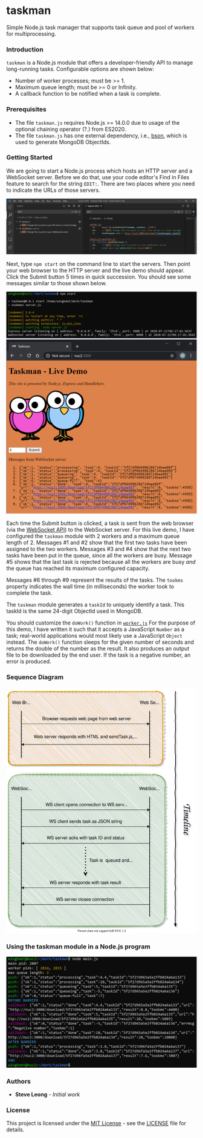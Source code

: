 # taskman
Simple Node.js task manager that supports task queue and pool of workers for multiprocessing.

### Introduction
`taskman` is a Node.js module that offers a developer-friendly API to manage long-running tasks.
Configurable options are shown below:
- Number of worker processes; must be >= 1.
- Maximum queue length; must be >= 0 or Infinity.
- A callback function to be notified when a task is complete.

### Prerequisites
- The file `taskman.js` requires Node.js >= 14.0.0 due to usage of the optional chaining
operator (?.) from ES2020.
- The file `taskman.js` has one external dependency, i.e.,
[bson](https://www.npmjs.com/package/bson), which is used to generate MongoDB ObjectIds.

### Getting Started
We are going to start a Node.js process which hosts an HTTP server and a WebSocket server.
Before we do that, use your code editor's Find in Files feature to search for the string
`EDIT:`. There are two places where you need to indicate the URLs of those servers.

![edit-servers](public/images/edit-servers.png)

Next, type `npm start` on the command line to start the servers. Then point your web
browser to the HTTP server and the live demo should appear. Click the Submit button
5 times in quick succession. You should see some messages similar to those shown below.

![npm-start](public/images/npm-start.png)
![taskman-live-demo](public/images/taskman-live-demo.png)

Each time the Submit button is clicked, a task is sent from the web browser (via the
[WebSocket API](https://developer.mozilla.org/en-US/docs/Web/API/WebSockets_API))
to the WebSocket server. For this live demo, I have configured the `taskman`
module with 2 workers and a maximum queue length of 2. Messages #1 and #2 show that the
first two tasks have been assigned to the two workers. Messages #3 and #4 show that the
next two tasks have been put in the queue, since all the workers are busy. Message #5
shows that the last task is rejected because all the workers are busy *and* the queue
has reached its maximum configured capacity.

Messages #6 through #9 represent the results of the tasks. The `tookms` property
indicates the wall time (in milliseconds) the worker took to complete the task.

The `taskman` module generates a `taskId` to uniquely identify a task. This taskId
is the same 24-digit ObjectId used in MongoDB.

You should customize the `doWork()` function in
[`worker.js`](https://github.com/wingkeet/taskman/blob/master/worker.js)
For the purpose of this demo, I have written it such that it accepts a JavaScript
`Number` as a task; real-world applications would most likely use a JavaScript
`Object` instead. The `doWork()` function sleeps for the given number of seconds
and returns the double of the number as the result. It also produces an output file to
be downloaded by the end user. If the task is a negative number, an error is produced.

### Sequence Diagram
![Sequence diagram](public/images/sequence-diagram.svg)

### Using the taskman module in a Node.js program
![taskman-cli](public/images/taskman-cli.png)

### Authors
* **Steve Leong** - *Initial work*

### License
This project is licensed under the [MIT License](https://opensource.org/licenses/MIT) -
see the [LICENSE](https://github.com/wingkeet/taskman/blob/master/LICENSE) file for details.
